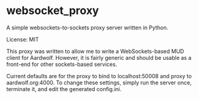 # websocket_proxy
A simple websockets-to-sockets proxy server written in Python.

License: MIT

This proxy was written to allow me to write a WebSockets-based MUD
client for Aardwolf.  However, it is fairly generic and should be
usable as a front-end for other sockets-based services.

Current defaults are for the proxy to bind to localhost:50008 and
proxy to aardwolf.org:4000.  To change these settings, simply run the
server once, terminate it, and edit the generated config.ini.
